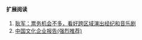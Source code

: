 #### 扩展阅读
1. [耿军：票务机会不多，看好跨区域演出经纪和音乐剧](http://www.sohu.com/a/134142677_109401)
1. [中国文化企业报告(强烈推荐)](https://yuedu.baidu.com/ebook/ae5435b6294ac850ad02de80d4d8d15abe2300fb?fr=aladdin&key=%E4%B8%AD%E5%9B%BD%E6%96%87%E5%8C%96%E4%BC%81%E4%B8%9A%E6%8A%A5%E5%91%8A2016)